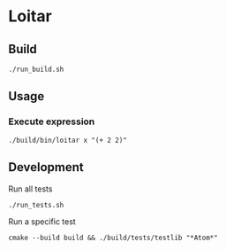 # Loitar

## Build

`./run_build.sh`

## Usage

### Execute expression

`./build/bin/loitar x "(+ 2 2)"`

## Development

Run all tests

`./run_tests.sh`

Run a specific test

`cmake --build build && ./build/tests/testlib "*Atom*"`
